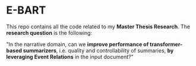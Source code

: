 # E-BART
This repo contains all the code related to my **Master Thesis Research**. The **research question** is the following: 

"In the narrative domain, can we **improve performance of transformer-based summarizers**, i.e. quality and controllability of summaries, **by leveraging Event Relations** in the input document?"

